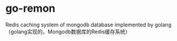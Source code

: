 # go-remon
Redis caching system of mongodb database implemented by golang （golang实现的，Mongodb数据库的Redis缓存系统）
